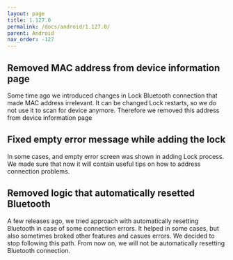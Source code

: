 ```yaml
---
layout: page
title: 1.127.0
permalink: /docs/android/1.127.0/
parent: Android
nav_order: -127
---
```


## Removed MAC address from device information page
Some time ago we introduced changes in Lock Bluetooth connection that made MAC address irrelevant. It can be changed Lock restarts, so we do not use it to scan for device anymore. Therefore we removed this address from device information page

## Fixed empty error message while adding the lock 
In some cases, and empty error screen was shown in adding Lock process. We made sure that now it will contain useful tips on how to address connection problems.

## Removed logic that automatically resetted Bluetooth
A few releases ago, we tried approach with automatically resetting Bluetooth in case of some connection errors. It helped in some cases, but also sometimes broked other features and casues errors. We decided to stop following this path. From now on, we will not be automatically resetting Bluetooth connection.